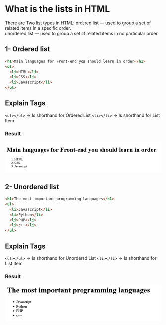 # What is the lists in HTML

There are Two list types in HTML: ordered list — used to group a set of related items in a specific order.\
unordered list — used to group a set of related items in no particular order.

## 1- Ordered list

```html
<h1>Main languages for Front-end you should learn in order</h1>
<ol>
  <li>HTML</li>
  <li>CSS</li>
  <li>Javascript</li>
</ol>
```

## Explain Tags

`<ol></ol>` => Is shorthand for Ordered List
`<li></li>` => Is shorthand for List Item

### Result

![](images/image1.png)

## 2- Unordered list

```html
<h1>The most important programming languages</h1>
<ul>
  <li>Javascript</li>
  <li>Python</li>
  <li>PHP</li>
  <li>c++</li>
</ul>
```

## Explain Tags

`<ul></ul>` => Is shorthand for Unordered List
`<li></li>` => Is shorthand for List Item

### Result

![](images/image2.png)

